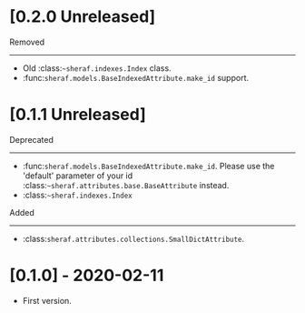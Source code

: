 [0.2.0 Unreleased]
==================

Removed
*******

- Old :class:`~sheraf.indexes.Index` class.
- :func:`sheraf.models.BaseIndexedAttribute.make_id` support.

[0.1.1 Unreleased]
==================

Deprecated
**********

- :func:`sheraf.models.BaseIndexedAttribute.make_id`. Please use the 'default' parameter of your id :class:`~sheraf.attributes.base.BaseAttribute` instead.
- :class:`~sheraf.indexes.Index`

Added
*****

- :class:`sheraf.attributes.collections.SmallDictAttribute`.

[0.1.0] - 2020-02-11
====================
- First version.
